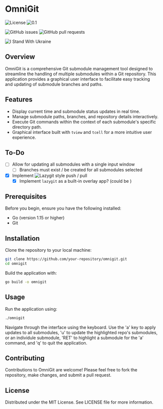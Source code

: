 # OmniGit
![License](https://img.shields.io/badge/license-MIT-green.svg)
![0.1](https://img.shields.io/badge/version-0.1%20Beta-green)

![GitHub issues](https://img.shields.io/github/issues/VoltaicGRiD/omnigit)
![GitHub pull requests](https://img.shields.io/github/issues-pr/VoltaicGRiD/omnigit)

![I Stand With Ukraine](https://img.shields.io/badge/-I_Stand_With_Ukraine-gray.svg?logo=data:image/png%2bxml;base64,iVBORw0KGgoAAAANSUhEUgAAACAAAAAgCAIAAAD8GO2jAAAACXBIWXMAAAGKAAABigEzlzBYAAAANUlEQVRIiWNkjNjBQEvARFPTRy0YtWDUglELRooFjP+u0taCoR9EoxaMWjBqwagFoxZQAwAAM/cDI/lLSCIAAAAASUVORK5CYII=)


## Overview
OmniGit is a comprehensive Git submodule management tool designed to streamline the handling of multiple submodules within a Git repository. This application provides a graphical user interface to facilitate easy tracking and updating of submodule branches and paths.

## Features
- Display current time and submodule status updates in real time.
- Manage submodule paths, branches, and repository details interactively.
- Execute Git commands within the context of each submodule's specific directory path.
- Graphical interface built with `tview` and `tcell` for a more intuitive user experience.

## To-Do
- [ ] Allow for updating all submodules with a single input window
  - [ ] Branches must exist / be created for all submodules selected
- [X] Implement ![Lazygit](https://github.com/jesseduffield/lazygit) style push / pull
  - [X] Implement `lazygit` as a built-in overlay app? (could be )

## Prerequisites
Before you begin, ensure you have the following installed:
- Go (version 1.15 or higher)
- Git

## Installation
Clone the repository to your local machine:
```bash
git clone https://github.com/your-repository/omnigit.git
cd omnigit
```

Build the application with:
```bash
go build -o omnigit
```

## Usage
Run the application using:

```bash
./omnigit
```

Navigate through the interface using the keyboard. Use the 'a' key to apply updates to all submodules, 'u' to update the highlighted repo's submodules, or an individule submodule, 'RET' to highlight a submodule for the 'a' command, and 'q' to quit the application.

## Contributing
Contributions to OmniGit are welcome! Please feel free to fork the repository, make changes, and submit a pull request.

## License
Distributed under the MIT License. See LICENSE file for more information.
